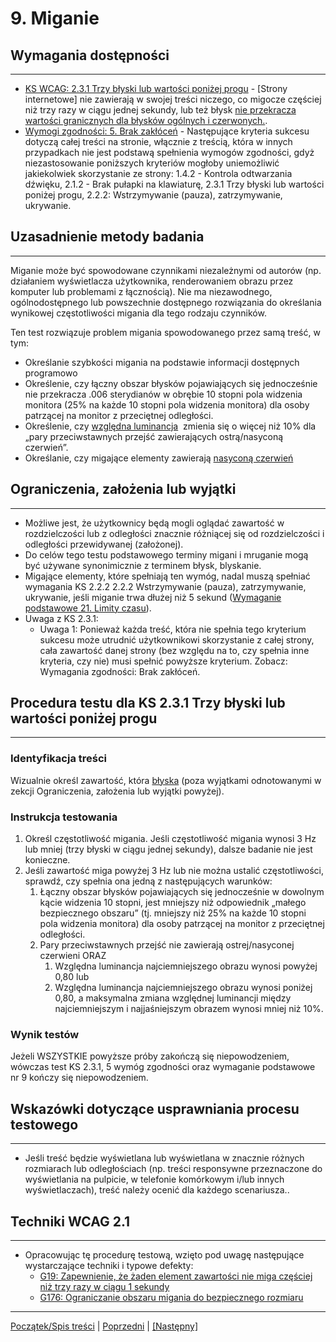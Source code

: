 # 9. Miganie

## Wymagania dostępności
---------------------
-   [KS WCAG: 2.3.1 Trzy błyski lub wartości poniżej progu](https://wcag.lepszyweb.pl/#three-flashes-or-below-threshold) - \[Strony internetowe\] nie zawierają w swojej treści niczego, co migocze częściej niż trzy razy w ciągu jednej sekundy, lub też błysk [nie przekracza wartości granicznych dla błysków ogólnych i czerwonych.](https://www.w3.org/TR/UNDERSTANDING-WCAG20/seizure-does-not-violate.html#general-thresholddef).
-   [Wymogi zgodności: 5. Brak zakłóceń](https://www.w3.org/TR/WCAG20/#cc5) - Następujące kryteria sukcesu dotyczą całej treści na stronie, włącznie z treścią, która w innych przypadkach nie jest podstawą spełnienia wymogów zgodności, gdyż niezastosowanie poniższych kryteriów mogłoby uniemożliwić jakiekolwiek skorzystanie ze strony: 1.4.2 - Kontrola odtwarzania dźwięku, 2.1.2 - Brak pułapki na klawiaturę, 2.3.1 Trzy błyski lub wartości poniżej progu, 2.2.2: Wstrzymywanie (pauza), zatrzymywanie, ukrywanie.

## Uzasadnienie metody badania
------------------------------
Miganie może być spowodowane czynnikami niezależnymi od autorów (np. działaniem wyświetlacza użytkownika, renderowaniem obrazu przez komputer lub problemami z łącznością). Nie ma niezawodnego, ogólnodostępnego lub powszechnie dostępnego rozwiązania do określania wynikowej częstotliwości migania dla tego rodzaju czynników.

Ten test rozwiązuje problem migania spowodowanego przez samą treść, w tym:
- Określanie szybkości migania na podstawie informacji dostępnych programowo 
- Określenie, czy łączny obszar błysków pojawiających się jednocześnie nie przekracza .006 sterydianów w obrębie 10 stopni pola widzenia monitora (25% na każde 10 stopni pola widzenia monitora) dla osoby patrzącej na monitor z przeciętnej odległości. 
- Określenie, czy [względna luminancja](https://www.w3.org/TR/2008/REC-WCAG20-20081211/#relativeluminancedef)  zmienia się o więcej niż 10% dla „pary przeciwstawnych przejść zawierających ostrą/nasyconą czerwień”.
- Określanie, czy migające elementy zawierają [nasyconą czerwień](http://www.w3.org/TR/2008/REC-WCAG20-20081211/#general-thresholddef)

## Ograniczenia, założenia lub wyjątki
--------------------------------------
- Możliwe jest, że użytkownicy będą mogli oglądać zawartość w rozdzielczości lub z odległości znacznie różniącej się od rozdzielczości i odległości przewidywanej (założonej).
- Do celów tego testu podstawowego terminy migani i mruganie mogą być używane synonimicznie z terminem błysk, blyskanie.
- Migające elementy, które spełniają ten wymóg, nadal muszą spełniać wymagania KS 2.2.2 2.2.2 Wstrzymywanie (pauza), zatrzymywanie, ukrywanie, jeśli miganie trwa dłużej niż 5 sekund ([Wymaganie podstawowe 21. Limity czasu](21_LimityCzasu.md)).
- Uwaga z KS 2.3.1:
    - Uwaga 1: Ponieważ każda treść, która nie spełnia tego kryterium sukcesu może utrudnić użytkownikowi skorzystanie z całej strony, cała zawartość danej strony (bez względu na to, czy spełnia inne kryteria, czy nie) musi spełnić powyższe kryterium. Zobacz: Wymagania zgodności: Brak zakłóceń.
	
## Procedura testu dla KS 2.3.1 Trzy błyski lub wartości poniżej progu
-----------------------------------------------------------------------
### Identyfikacja treści
Wizualnie określ zawartość, która [błyska](https://www.w3.org/TR/UNDERSTANDING-WCAG20/seizure-does-not-violate.html#flash-def) (poza wyjątkami odnotowanymi w zekcji Ograniczenia, założenia lub wyjątki powyżej).


### Instrukcja testowania
1.  Określ częstotliwość migania. Jeśli częstotliwość migania wynosi 3 Hz lub mniej (trzy błyski w ciągu jednej sekundy), dalsze badanie nie jest konieczne.
2.  Jeśli zawartość miga powyżej 3 Hz lub nie można ustalić częstotliwości, sprawdź, czy spełnia ona jedną z następujących warunków:
    1.  Łączny obszar błysków pojawiających się jednocześnie w dowolnym kącie widzenia 10 stopni, jest mniejszy niż odpowiednik „małego bezpiecznego obszaru” (tj. mniejszy niż 25% na każde 10 stopni pola widzenia monitora) dla osoby patrzącej na monitor z przeciętnej odległości.
    2.  Pary przeciwstawnych przejść nie zawierają ostrej/nasyconej czerwieni ORAZ
        1.  Względna luminancja najciemniejszego obrazu wynosi powyżej 0,80 lub
        2.  Względna luminancja najciemniejszego obrazu wynosi poniżej 0,80, a maksymalna zmiana względnej luminancji między najciemniejszym i najjaśniejszym obrazem wynosi mniej niż 10%.

### Wynik testów
Jeżeli WSZYSTKIE powyższe próby zakończą się niepowodzeniem, wówczas test KS 2.3.1, 5 wymóg zgodności oraz wymaganie podstawowe nr 9 kończy się niepowodzeniem.

##  Wskazówki dotyczące usprawniania procesu testowego
----------------------------------------------------------
- Jeśli treść będzie wyświetlana lub wyświetlana w znacznie różnych rozmiarach lub odległościach (np. treści responsywne przeznaczone do wyświetlania na pulpicie, w telefonie komórkowym i/lub innych wyświetlaczach), treść należy ocenić dla każdego scenariusza..

## Techniki WCAG 2.1
--------------------
-   Opracowując tę procedurę testową, wzięto pod uwagę następujące wystarczające techniki i typowe defekty:
    -   [G19: Zapewnienie, że żaden element zawartości nie miga częściej niż trzy razy w ciągu 1 sekundy](https://www.w3.org/TR/WCAG20-TECHS/G19.html)
    -   [G176: Ograniczanie obszaru migania do bezpiecznego rozmiaru](https://www.w3.org/TR/WCAG20-TECHS/G176.html)

----------------------------------------
[Początek/Spis treści](index.md) | [Poprzedni](08_Kontrast.md) | [[Następny]](10_Formularze.md)
